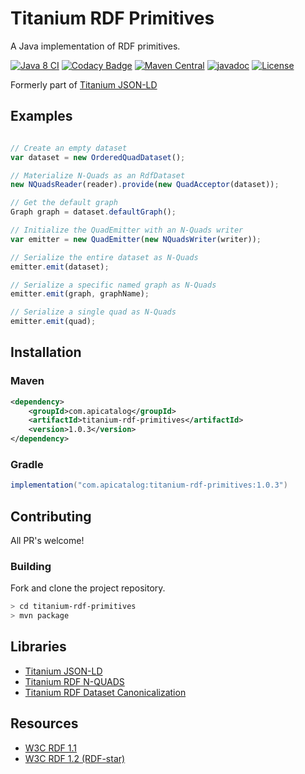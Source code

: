 
# Titanium RDF Primitives

A Java implementation of RDF primitives.

[![Java 8 CI](https://github.com/filip26/titanium-rdf-primitives/actions/workflows/java8-build.yml/badge.svg)](https://github.com/filip26/titanium-rdf-primitives/actions/workflows/java8-build.yml)
[![Codacy Badge](https://app.codacy.com/project/badge/Grade/7192329820b64135a49073b6187abcd8)](https://app.codacy.com/gh/filip26/titanium-rdf-primitives/dashboard?utm_source=gh&utm_medium=referral&utm_content=&utm_campaign=Badge_grade)
[![Maven Central](https://img.shields.io/maven-central/v/com.apicatalog/titanium-rdf-primitives.svg?label=Maven%20Central)](https://search.maven.org/search?q=g:com.apicatalog%20AND%20a:titanium-rdf-primitives)
[![javadoc](https://javadoc.io/badge2/com.apicatalog/titanium-rdf-primitives/javadoc.svg)](https://javadoc.io/doc/com.apicatalog/titanium-rdf-primitives)
[![License](https://img.shields.io/badge/License-Apache%202.0-blue.svg)](https://opensource.org/licenses/Apache-2.0)

Formerly part of [Titanium JSON-LD](https://github.com/filip26/titanium-json-ld)

## Examples

```javascript

// Create an empty dataset
var dataset = new OrderedQuadDataset();

// Materialize N-Quads as an RdfDataset
new NQuadsReader(reader).provide(new QuadAcceptor(dataset));

// Get the default graph
Graph graph = dataset.defaultGraph();
```

```javascript
// Initialize the QuadEmitter with an N-Quads writer
var emitter = new QuadEmitter(new NQuadsWriter(writer));

// Serialize the entire dataset as N-Quads
emitter.emit(dataset);

// Serialize a specific named graph as N-Quads
emitter.emit(graph, graphName);

// Serialize a single quad as N-Quads
emitter.emit(quad);
```


## Installation

### Maven

```xml
<dependency>
    <groupId>com.apicatalog</groupId>
    <artifactId>titanium-rdf-primitives</artifactId>
    <version>1.0.3</version>
</dependency>
```

### Gradle

```gradle
implementation("com.apicatalog:titanium-rdf-primitives:1.0.3")
```

## Contributing

All PR's welcome!


### Building

Fork and clone the project repository.

```bash
> cd titanium-rdf-primitives
> mvn package
```

## Libraries

* [Titanium JSON-LD](https://github.com/filip26/titanium-json-ld)
* [Titanium RDF N-QUADS](https://github.com/filip26/titanium-rdf-n-quads)
* [Titanium RDF Dataset Canonicalization](https://github.com/filip26/titanium-rdf-canon)

## Resources

 * [W3C RDF 1.1](https://www.w3.org/TR/rdf11-concepts/)
 * [W3C RDF 1.2 (RDF-star)](https://www.w3.org/TR/rdf12-concepts/)
